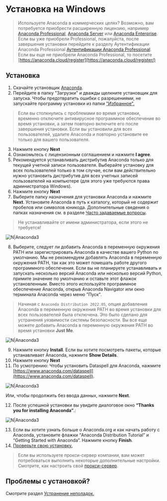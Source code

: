 # Установка на Windows
> Используете Anaconda в коммерческих целях? Возможно, вам потребуется приобрести расширенную лицензию, например [Anaconda Professional](https://docs.anaconda.com/anaconda-professional), [Anaconda Server](https://team-docs.anaconda.com/en/latest/) или [Anaconda Enterprise](https://enterprise-docs.anaconda.com/en/latest/). Если вы уже приобрели Professional, пожалуйста, после завершения установки перейдите к разделу Аутентификации Anaconda Professional [Аутентификации Anaconda Professional](https://docs.anaconda.com/anaconda-professional/quickstart/#auth-ce).
Если вы еще не приобрели Anaconda Professional, то посетите [https://anaconda.cloud/register](https://anaconda.cloud/register/)

## Установка
1. Скачайте установщик [Anaconda](https://www.anaconda.com/).
2. Перейдите в папку "Загрузки" и дважды щелкните установщик для запуска. Чтобы предотвратить ошибки с разрешениями, не запускайте программу установки из папки  ["Избранное".](https://docs.anaconda.com/anaconda/user-guide/troubleshooting/#distro-troubleshooting-favorites-folder)
>Если вы столкнулись с проблемами во время установки, временно отключите антивирусное программное обеспечение во время установки, а затем повторно включите его после завершения установки. Если вы установили для всех пользователей, удалите Anaconda и повторно установите ее только для вашего пользователя.
3. Нажмите кнопку **Next**
4. Ознакомьтесь с лицензионным соглашением и нажмите **I agree**.
5. Рекомендуется устанавливать дистрибутив Anaconda только для текущей учетной записи пользователя. Выберайте установку для всех пользователей только в том случае, если вам действительно нужно установить дистрибутив для всех учетных записей пользователей на компьютере (для этого уже требуются права администратора Windows).
6. Нажмите кнопку **Next**
7. Выберите папку назначения для установки Anaconda и нажмите **Next**. Установите Anaconda в путь к каталогу, который не содержит пробелов или символов юникода. Дополнительные сведения о папках назначения см. в разделе [Часто задаваемые вопросы](https://docs.anaconda.com/anaconda/user-guide/faq/#distribution-faq-windows-folder).

> Не устанавливайте от имени администратора, если этого не требуется!

![N|Anaconda3](https://docs.anaconda.com/_images/win-install-destination.png)

8. Выберите, следует ли добавить Anaconda в переменную окружения PATH или зарегистрировать Anaconda в качестве вашего Python по умолчанию. Мы не рекомендуем добавлять Anaconda в переменную окружения PATH, так как это может помешать работе другого программного обеспечения. Если вы не планируете устанавливать и запускать несколько версий Anaconda или несколько версий Python, примите значение по умолчанию и оставьте этот флажок установленным. Вместо этого используйте программное обеспечение Anaconda, открыв Anaconda Navigator или окно терминала Anaconda через меню "Пуск".
> Начиная с `Anaconda Distribution 2022.05`, опция добавления Anaconda в переменную окружения PATH во время установки для всех пользователей была отключена. Это было сделано для устранения уязвимости системы безопасности. Вы все еще можете добавить Anaconda в переменную окружения PATH во время установки **Just Me**.

![N|Anaconda3](https://docs.anaconda.com/_images/win-install-options.png)

9. Нажмите кнопку **Install**. Если вы хотите посмотреть пакеты, которые устанавливает Anaconda, нажмите **Show Details**.
10. Нажмите кнопку **Next**
11. По усмотрению: Чтобы установить Dataspell для Anaconda, нажмите [https://www.anaconda.com/dataspell](https://www.anaconda.com/dataspell).

![N|Anaconda3](https://docs.anaconda.com/_images/win-install-pycharm.png)

Или, чтобы продолжить без ввода данных, нажмите **Next**.

12. После успешной установки вы увидите диалоговое окно **“Thanks you for installing Anaconda”**.:

![N|Anaconda3](https://docs.anaconda.com/_images/win-install-complete.png)

13. Если вы хотите узнать больше о Anaconda.org и как начать работу с Anaconda, установите флажки “Anaconda Distribution Tutorial” и “Getting Started with Anaconda”. Нажмите кнопку **Finish**.
14. [Проверьте свою установку.](https://docs.anaconda.com/anaconda/install/verify-install/)
> Если вы используете прокси-сервер компании, вам может потребоваться выполнить некоторые дополнительные настройки. Смотрите, как настроить свой  [прокси-сервер](https://docs.anaconda.com/anaconda/user-guide/tasks/proxy/).

## Проблемы с установкой?
Смотрите раздел [Устранение неполадок.](https://docs.anaconda.com/anaconda/user-guide/troubleshooting/)